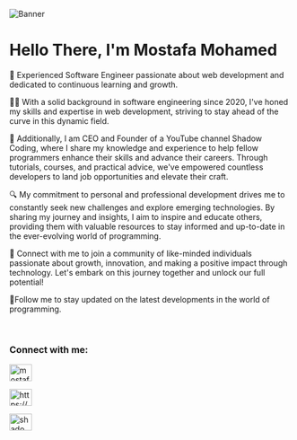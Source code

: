 ![Banner](https://scontent.faly2-1.fna.fbcdn.net/v/t39.30808-6/421474983_3700173010229761_3948035651829302269_n.png?stp=dst-png_s960x960&_nc_cat=110&ccb=1-7&_nc_sid=5f2048&_nc_eui2=AeHcSnra4_4fZjqTI4rLfmDWe01XZJz_ePB7TVdknP948HSHCFSNX3LmhStis9gVIHPIJXuAc3oU4Irna5X2o1v9&_nc_ohc=mSZYbKVmi_8Ab7rXcRB&_nc_ht=scontent.faly2-1.fna&oh=00_AfBo1glTkLM7crPCiTt6PLnTzm7KIbhWWJn54woTGpu3QA&oe=662A887D)



# Hello There, I'm Mostafa Mohamed 
🚀 Experienced Software Engineer passionate about web development and dedicated to continuous learning and growth.

👨‍💻 With a solid background in software engineering since 2020, I've honed my skills and expertise in web development, striving to stay ahead of the curve in this dynamic field.


🎥 Additionally, I am CEO and Founder of a YouTube channel Shadow Coding, where I share my knowledge and experience to help fellow programmers enhance their skills and advance their careers. Through tutorials, courses, and practical advice, we've empowered countless developers to land job opportunities and elevate their craft.

🔍 My commitment to personal and professional development drives me to constantly seek new challenges and explore emerging technologies. By sharing my journey and insights, I aim to inspire and educate others, providing them with valuable resources to stay informed and up-to-date in the ever-evolving world of programming.

🌟 Connect with me to join a community of like-minded individuals passionate about growth, innovation, and making a positive impact through technology. Let's embark on this journey together and unlock our full potential!

💜Follow me to stay updated on the latest developments in the world of programming.

<br/>
<h3 align="left">Connect with me:</h3>
<p align="left">
<a href="https://www.linkedin.com/in/MostafaShadow1/" target="blank"><img align="center" src="https://raw.githubusercontent.com/rahuldkjain/github-profile-readme-generator/master/src/images/icons/Social/linked-in-alt.svg" alt="mostafa-mohamed-479b40238" height="30" width="40" /></a>

<a href="https://www.facebook.com/MostafaShadow1/" target="blank"><img align="center" src="https://raw.githubusercontent.com/rahuldkjain/github-profile-readme-generator/master/src/images/icons/Social/facebook.svg" alt="https://www.facebook.com/mostafashadow1" height="30" width="40" /></a>

<a href="https://www.youtube.com/channel/UC4Hz-ntDHefICIBkutpadBA" target="blank"><img align="center" src="https://raw.githubusercontent.com/rahuldkjain/github-profile-readme-generator/master/src/images/icons/Social/youtube.svg" alt="shadow coding" height="30" width="40" /></a>
</p>

